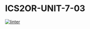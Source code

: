# ICS2OR-UNIT-7-03
[![linter](https://github.com/aryan-torfehnejad/ICS2OR-UNIT-7-03/workflows/linter/badge.svg)](https://github.com/marketplace/actions/super-linter) 
